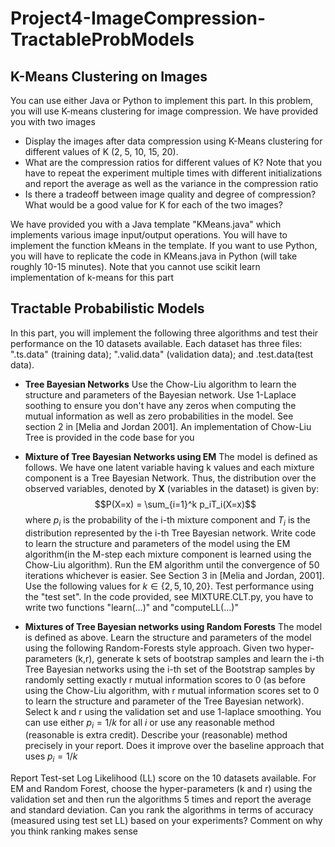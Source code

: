 # Project4-ImageCompression-TractableProbModels
## K-Means Clustering on Images ##
You can use either Java or Python to implement this part.
In this problem, you will use K-means clustering for image compression. We have provided you with two images
  * Display the images after data compression using K-Means clustering for different values of K (2, 5, 10, 15, 20).
  * What are the compression ratios for different values of K? Note that you have to repeat the experiment multiple times with different initializations and report the average as well as the variance in the compression ratio
  * Is there a tradeoff between image quality and degree of compression? What would be a good value for K for each of the two images?

We have provided you with a Java template "KMeans.java" which implements various image input/output operations. You will have to implement the function kMeans in the template. If you want to use Python, you will have to replicate the code in KMeans.java in Python (will take roughly 10-15 minutes). Note that you cannot use scikit learn implementation of k-means for this part

## Tractable Probabilistic Models
In this part, you will implement the following three algorithms and test their performance on the 10 datasets available. Each dataset has three files: ".ts.data" (training data); ".valid.data" (validation data); and .test.data(test data).

* **Tree Bayesian Networks** Use the Chow-Liu algorithm to learn the structure and parameters of the Bayesian network. Use 1-Laplace soothing to ensure you don't have any zeros when computing the mutual information as well as zero probabilities in the model. See section 2 in [Melia and Jordan 2001]. An implementation of Chow-Liu Tree is provided in the code base for you
*  **Mixture of Tree Bayesian Networks using EM** The model is defined as follows. We have one latent variable having k values and each mixture component is a Tree Bayesian Network. Thus, the distribution over the observed variables, denoted by **X** (variables in the dataset) is given by:
  $$P(X=x) = \sum_{i=1}^k p_iT_i(X=x)$$
  where $p_i$ is the probability of the i-th mixture component and $T_i$ is the distribution represented  by the i-th Tree Bayesian network. Write code to learn the structure and parameters of the model using the EM algorithm(in the M-step each mixture component is learned using the Chow-Liu algorithm). Run the EM algorithm until the convergence of 50 iterations whichever is easier. See Section 3 in [Melia and Jordan, 2001]. Use the following values for $k\in \{2,5,10,20\}$. Test performance using the "test set". In the code provided, see MIXTURE.CLT.py, you have to write two functions "learn(...)" and "computeLL(...)"

* **Mixtures of Tree Bayesian networks using Random Forests** The model is defined as above. Learn the structure and parameters of the model using the following Random-Forests style approach. Given two hyper-parameters (k,r), generate k sets of bootstrap samples and learn the i-th Tree Bayesian networks using the i-th set of the Bootstrap samples by randomly setting exactly r mutual information scores to 0 (as before using the Chow-Liu algorithm, with r mutual information scores set to 0 to learn the structure and parameter of the Tree Bayesian network). Select k and r using the validation set and use 1-laplace smoothing. You can use either $p_i = 1/k$  for all $i$ or use any reasonable method (reasonable is extra credit). Describe your (reasonable) method precisely in your report. Does it improve over the baseline approach that uses $p_i = 1/k$

Report Test-set Log Likelihood (LL) score on the 10 datasets available. For EM and Random Forest, choose the hyper-parameters (k and r) using the validation set and then run the algorithms 5 times and report the average and standard deviation. Can you rank the algorithms in terms of accuracy (measured using test set LL) based on your experiments? Comment on why you think ranking makes sense
